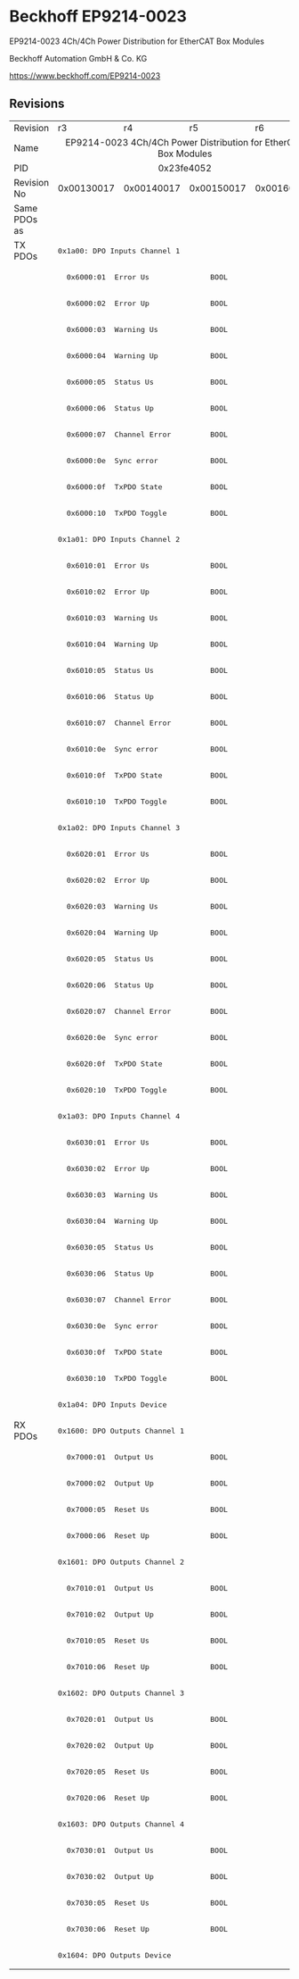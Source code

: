 # Beckhoff EP9214-0023

EP9214-0023 4Ch/4Ch Power Distribution for EtherCAT Box Modules

Beckhoff Automation GmbH & Co. KG

https://www.beckhoff.com/EP9214-0023

## Revisions
<table>
<tr >
<td>Revision</td>
<td><div class="foo">r3</div></td>
<td><div class="foo">r4</div></td>
<td><div class="foo">r5</div></td>
<td><div class="foo">r6</div></td>
</tr>
<tr >
<td>Name</td>
<td colspan=4 align="center"><div class="foo">EP9214-0023 4Ch/4Ch Power Distribution for EtherCAT Box Modules</div></td>
</tr>
<tr >
<td>PID</td>
<td colspan=4 align="center"><div class="foo">0x23fe4052</div></td>
</tr>
<tr >
<td>Revision No</td>
<td>0x00130017</td>
<td>0x00140017</td>
<td>0x00150017</td>
<td>0x00160017</td>
</tr>
<tr >
<td>Same PDOs as</td>
<td colspan=4 align="center"></td>
</tr>
<tr class="txpdo pdosection">
<td rowspan=45 valign=top>TX PDOs</td>
<td colspan=4 align="left"><pre>0x1a00: DPO Inputs Channel 1</pre></td>
<td></td>
</tr>
<tr class="txpdo">
<td colspan=4 align="left"><pre>  0x6000:01  Error Us              BOOL</pre></td>
</tr>
<tr class="txpdo">
<td colspan=4 align="left"><pre>  0x6000:02  Error Up              BOOL</pre></td>
</tr>
<tr class="txpdo">
<td colspan=4 align="left"><pre>  0x6000:03  Warning Us            BOOL</pre></td>
</tr>
<tr class="txpdo">
<td colspan=4 align="left"><pre>  0x6000:04  Warning Up            BOOL</pre></td>
</tr>
<tr class="txpdo">
<td colspan=4 align="left"><pre>  0x6000:05  Status Us             BOOL</pre></td>
</tr>
<tr class="txpdo">
<td colspan=4 align="left"><pre>  0x6000:06  Status Up             BOOL</pre></td>
</tr>
<tr class="txpdo">
<td colspan=4 align="left"><pre>  0x6000:07  Channel Error         BOOL</pre></td>
</tr>
<tr class="txpdo">
<td colspan=4 align="left"><pre>  0x6000:0e  Sync error            BOOL</pre></td>
</tr>
<tr class="txpdo">
<td colspan=4 align="left"><pre>  0x6000:0f  TxPDO State           BOOL</pre></td>
</tr>
<tr class="txpdo">
<td colspan=4 align="left"><pre>  0x6000:10  TxPDO Toggle          BOOL</pre></td>
</tr>
<tr class="txpdo pdosection">
<td colspan=4 align="left"><pre>0x1a01: DPO Inputs Channel 2</pre></td>
</tr>
<tr class="txpdo">
<td colspan=4 align="left"><pre>  0x6010:01  Error Us              BOOL</pre></td>
</tr>
<tr class="txpdo">
<td colspan=4 align="left"><pre>  0x6010:02  Error Up              BOOL</pre></td>
</tr>
<tr class="txpdo">
<td colspan=4 align="left"><pre>  0x6010:03  Warning Us            BOOL</pre></td>
</tr>
<tr class="txpdo">
<td colspan=4 align="left"><pre>  0x6010:04  Warning Up            BOOL</pre></td>
</tr>
<tr class="txpdo">
<td colspan=4 align="left"><pre>  0x6010:05  Status Us             BOOL</pre></td>
</tr>
<tr class="txpdo">
<td colspan=4 align="left"><pre>  0x6010:06  Status Up             BOOL</pre></td>
</tr>
<tr class="txpdo">
<td colspan=4 align="left"><pre>  0x6010:07  Channel Error         BOOL</pre></td>
</tr>
<tr class="txpdo">
<td colspan=4 align="left"><pre>  0x6010:0e  Sync error            BOOL</pre></td>
</tr>
<tr class="txpdo">
<td colspan=4 align="left"><pre>  0x6010:0f  TxPDO State           BOOL</pre></td>
</tr>
<tr class="txpdo">
<td colspan=4 align="left"><pre>  0x6010:10  TxPDO Toggle          BOOL</pre></td>
</tr>
<tr class="txpdo pdosection">
<td colspan=4 align="left"><pre>0x1a02: DPO Inputs Channel 3</pre></td>
</tr>
<tr class="txpdo">
<td colspan=4 align="left"><pre>  0x6020:01  Error Us              BOOL</pre></td>
</tr>
<tr class="txpdo">
<td colspan=4 align="left"><pre>  0x6020:02  Error Up              BOOL</pre></td>
</tr>
<tr class="txpdo">
<td colspan=4 align="left"><pre>  0x6020:03  Warning Us            BOOL</pre></td>
</tr>
<tr class="txpdo">
<td colspan=4 align="left"><pre>  0x6020:04  Warning Up            BOOL</pre></td>
</tr>
<tr class="txpdo">
<td colspan=4 align="left"><pre>  0x6020:05  Status Us             BOOL</pre></td>
</tr>
<tr class="txpdo">
<td colspan=4 align="left"><pre>  0x6020:06  Status Up             BOOL</pre></td>
</tr>
<tr class="txpdo">
<td colspan=4 align="left"><pre>  0x6020:07  Channel Error         BOOL</pre></td>
</tr>
<tr class="txpdo">
<td colspan=4 align="left"><pre>  0x6020:0e  Sync error            BOOL</pre></td>
</tr>
<tr class="txpdo">
<td colspan=4 align="left"><pre>  0x6020:0f  TxPDO State           BOOL</pre></td>
</tr>
<tr class="txpdo">
<td colspan=4 align="left"><pre>  0x6020:10  TxPDO Toggle          BOOL</pre></td>
</tr>
<tr class="txpdo pdosection">
<td colspan=4 align="left"><pre>0x1a03: DPO Inputs Channel 4</pre></td>
</tr>
<tr class="txpdo">
<td colspan=4 align="left"><pre>  0x6030:01  Error Us              BOOL</pre></td>
</tr>
<tr class="txpdo">
<td colspan=4 align="left"><pre>  0x6030:02  Error Up              BOOL</pre></td>
</tr>
<tr class="txpdo">
<td colspan=4 align="left"><pre>  0x6030:03  Warning Us            BOOL</pre></td>
</tr>
<tr class="txpdo">
<td colspan=4 align="left"><pre>  0x6030:04  Warning Up            BOOL</pre></td>
</tr>
<tr class="txpdo">
<td colspan=4 align="left"><pre>  0x6030:05  Status Us             BOOL</pre></td>
</tr>
<tr class="txpdo">
<td colspan=4 align="left"><pre>  0x6030:06  Status Up             BOOL</pre></td>
</tr>
<tr class="txpdo">
<td colspan=4 align="left"><pre>  0x6030:07  Channel Error         BOOL</pre></td>
</tr>
<tr class="txpdo">
<td colspan=4 align="left"><pre>  0x6030:0e  Sync error            BOOL</pre></td>
</tr>
<tr class="txpdo">
<td colspan=4 align="left"><pre>  0x6030:0f  TxPDO State           BOOL</pre></td>
</tr>
<tr class="txpdo">
<td colspan=4 align="left"><pre>  0x6030:10  TxPDO Toggle          BOOL</pre></td>
</tr>
<tr class="txpdo pdosection">
<td colspan=4 align="left"><pre>0x1a04: DPO Inputs Device</pre></td>
</tr>
<tr class="rxpdo pdosection">
<td rowspan=21 valign=top>RX PDOs</td>
<td colspan=4 align="left"><pre>0x1600: DPO Outputs Channel 1</pre></td>
<td></td>
</tr>
<tr class="rxpdo">
<td colspan=4 align="left"><pre>  0x7000:01  Output Us             BOOL</pre></td>
</tr>
<tr class="rxpdo">
<td colspan=4 align="left"><pre>  0x7000:02  Output Up             BOOL</pre></td>
</tr>
<tr class="rxpdo">
<td colspan=4 align="left"><pre>  0x7000:05  Reset Us              BOOL</pre></td>
</tr>
<tr class="rxpdo">
<td colspan=4 align="left"><pre>  0x7000:06  Reset Up              BOOL</pre></td>
</tr>
<tr class="rxpdo pdosection">
<td colspan=4 align="left"><pre>0x1601: DPO Outputs Channel 2</pre></td>
</tr>
<tr class="rxpdo">
<td colspan=4 align="left"><pre>  0x7010:01  Output Us             BOOL</pre></td>
</tr>
<tr class="rxpdo">
<td colspan=4 align="left"><pre>  0x7010:02  Output Up             BOOL</pre></td>
</tr>
<tr class="rxpdo">
<td colspan=4 align="left"><pre>  0x7010:05  Reset Us              BOOL</pre></td>
</tr>
<tr class="rxpdo">
<td colspan=4 align="left"><pre>  0x7010:06  Reset Up              BOOL</pre></td>
</tr>
<tr class="rxpdo pdosection">
<td colspan=4 align="left"><pre>0x1602: DPO Outputs Channel 3</pre></td>
</tr>
<tr class="rxpdo">
<td colspan=4 align="left"><pre>  0x7020:01  Output Us             BOOL</pre></td>
</tr>
<tr class="rxpdo">
<td colspan=4 align="left"><pre>  0x7020:02  Output Up             BOOL</pre></td>
</tr>
<tr class="rxpdo">
<td colspan=4 align="left"><pre>  0x7020:05  Reset Us              BOOL</pre></td>
</tr>
<tr class="rxpdo">
<td colspan=4 align="left"><pre>  0x7020:06  Reset Up              BOOL</pre></td>
</tr>
<tr class="rxpdo pdosection">
<td colspan=4 align="left"><pre>0x1603: DPO Outputs Channel 4</pre></td>
</tr>
<tr class="rxpdo">
<td colspan=4 align="left"><pre>  0x7030:01  Output Us             BOOL</pre></td>
</tr>
<tr class="rxpdo">
<td colspan=4 align="left"><pre>  0x7030:02  Output Up             BOOL</pre></td>
</tr>
<tr class="rxpdo">
<td colspan=4 align="left"><pre>  0x7030:05  Reset Us              BOOL</pre></td>
</tr>
<tr class="rxpdo">
<td colspan=4 align="left"><pre>  0x7030:06  Reset Up              BOOL</pre></td>
</tr>
<tr class="rxpdo pdosection">
<td colspan=4 align="left"><pre>0x1604: DPO Outputs Device</pre></td>
</tr>
</table>
